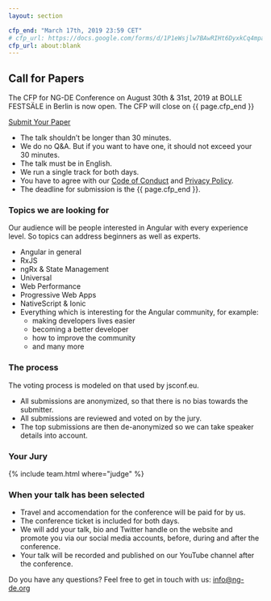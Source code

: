 ```yaml
---
layout: section

cfp_end: "March 17th, 2019 23:59 CET"
# cfp_url: https://docs.google.com/forms/d/1P1eWsjlw7BAwRIHt6DyxkCq4mpaek_2aM8rtiF0D7pg
cfp_url: about:blank
---
```


## Call for Papers

The CFP for NG-DE Conference on August 30th & 31st, 2019 at BOLLE FESTSÄLE in Berlin is now open. The CFP will close on {{ page.cfp_end }}

<div class="cfp">
  <div class="cfp__cta">
    <a class="button button--xlarge" href="{{ page.cfp_url }}" target="_blank" rel="nofollow noopener">
      <span class="button__scale">Submit Your Paper</span>
    </a>
  </div>
</div>

- The talk shouldn’t be longer than 30 minutes.
- We do no Q&A. But if you want to have one, it should not exceed your 30 minutes.
- The talk must be in English.
- We run a single track for both days.
- You have to agree with our [Code of Conduct](/code-of-conduct) and [Privacy Policy](/data-privacy).
- The deadline for submission is the {{ page.cfp_end }}.

### Topics we are looking for

Our audience will be people interested in Angular with every experience level. So topics can address beginners as well as experts.

- Angular in general
- RxJS
- ngRx & State Management
- Universal
- Web Performance
- Progressive Web Apps
- NativeScript & Ionic
- Everything which is interesting for the Angular community, for example:
  - making developers lives easier
  - becoming a better developer
  - how to improve the community
  - and many more

### The process

The voting process is modeled on that used by jsconf.eu.

- All submissions are anonymized, so that there is no bias towards the submitter.
- All submissions are reviewed and voted on by the jury.
- The top submissions are then de-anonymized so we can take speaker details into account.

### Your Jury

{% include team.html where="judge" %}

### When your talk has been selected

- Travel and accomendation for the conference will be paid for by us.
- The conference ticket is included for both days.
- We will add your talk, bio and Twitter handle on the website and promote you via our social media accounts, before, during and after the conference.
- Your talk will be recorded and published on our YouTube channel after the conference.

Do you have any questions? Feel free to get in touch with us: [info@ng-de.org](mailto:info@ng-de.org)
